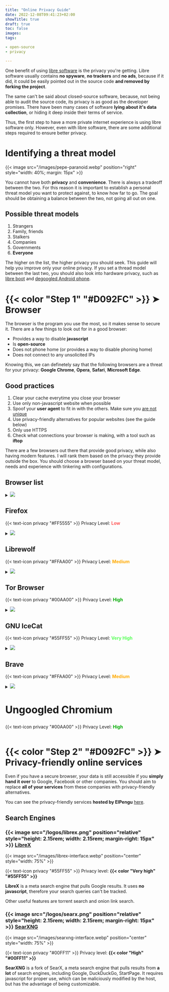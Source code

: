 ```yaml
---
title: "Online Privacy Guide"
date: 2022-12-08T09:41:23+02:00
showTitle: true
draft: true
toc: false
images:
tags:

- open-source
- privacy

---
```


One benefit of using [libre software](../why-libre-software/) is the privacy
you're getting. Libre software usually contains **no spyware**, **no trackers**
and **no ads**, because if it did, it could be easily pointed out in the source
code **and removed by forking the project**.

The same can't be said about closed-source software, because, not being able to
audit the source code, its privacy is as good as the developer promises. There
have been many cases of software **lying about it's data collection**, or
hiding it deep inside their terms of service.

Thus, the first step to have a more private internet experience is using libre
software only. However, even with libre software, there are some additional
steps required to ensure better privacy.

# Identifying a threat model

{{< image src="/images/pepe-paranoid.webp" position="right" style="width: 40%; margin: 15px" >}}

You cannot have both **privacy** and **convenience**. There is always a tradeoff
between the two. For this reason it is important to establish a personal threat
model you want to protect against, to know how far to go. The goal should be
obtaining a balance between the two, not going all out on one.

## Possible threat models

1. Strangers
2. Family, friends
3. Stalkers
4. Companies
5. Governments
6. **Everyone**

The higher on the list, the higher privacy you should seek. This guide will help
you improve only your online privacy. If you set a thread model between the
last two, you should also look into hardware privacy, such as [libre boot](https://libreboot.org/)
and [degoogled Android phone](https://grapheneos.org/).

# {{< color "Step 1" "#D092FC" >}} ➤ Browser

The browser is the program you use the most, so it makes sense to secure it.
There are a few things to look out for in a good browser:

* Provides a way to disable **javascript**
* Is **open-source**
* Does not phone home (or provides a way to disable phoning home)
* Does not connect to any unsolicited IPs

Knowing this, we can definetely say that the following browsers are a threat
for your privacy: **Google Chrome**, **Opera**, **Safari**, **Microsoft Edge**.

## Good practices

1. Clear your cache everytime you close your browser
2. Use only non-javascript website when possible
3. Spoof your **user agent** to fit in with the others. Make sure you [are not unique](https://amiunique.org/fpNoJS)
4. Use privacy-friendly alternatives for popular websites (see the guide below)
5. Only use HTTPS
6. Check what connections your browser is making, with a tool such as **iftop**

There are a few browsers out there that provide good privacy, while also having
modern features. I will rank them based on the privacy they provide outside the
box. You should choose a browser based on your threat model, needs and
experience with tinkering with configurations.

## Browser list

[//]: # (Firefox)
<details class="post-box">
<summary class="post-box-title">
<img class='box-logo' src="/images/firefox.webp">
<h2>Firefox</h2>
<p class="box-privacy">{{< text-icon privacy "#FF5555" >}} Privacy Level: <b><span style="color: #FF5555">Low</span></b></p>
</summary>
<hr>

**Firefox** is the default browser on **most Linux distributions**. This makes it
a solid option for new users and people just beginning their privacy journey.
Although {{< color "not a good solution" "#FF5555" >}} in the long run, Firefox provides an indispensable
basis for other browsers, being a direct competitor to Chromium.

Firefox phones home by default and has javascript enabled. Firefox can have a
**decent** privacy level if applying [arkenfox's
user.js](https://github.com/arkenfox/user.js/) and installing
privacy extensions. A simple and efficient guide for hardening Firefox can be
found [here](https://spyware.neocities.org/guides/firefox.html).

If you are not willing to configure Firefox, you should look into its forks that provide better privacy defaults.

<span class="i-blog">
<a style='margin-right: 10px' href="">[Download]</a>
<a href="">[Website]</a>
</span>
</details>

[//]: # (Librewolf)
<details class="post-box">
<summary class="post-box-title">
<img class='box-logo' src="/logos/librewolf.svg">
<h2>Librewolf</h2>
<p class="box-privacy">{{< text-icon privacy "#FFAA00" >}} Privacy Level: <b><span style="color: #FFAA00">Medium</span></b></p>
</summary>
<hr>

**Librewolf** is a fork of Firefox aiming to fix all of its parent's problems. It
hardens Firefox and ships **uBlock Origin** by default, a powerful ad blocking and
javascript blocking tool.

Librewolf phones home at startup, although it can be disabled from
**about:config**. If all you want is a browser that works, Librewolf is the
middle ground for privacy and convenience. Definitely use over vanilla Firefox.

<span class="i-blog">
<a style='margin-right: 10px' href="">[Download]</a>
<a href="">[Website]</a>
</span>
</details>

[//]: # (Tor Browser)
<details class="post-box">
<summary class="post-box-title">
<img class='box-logo' src="/logos/tor-browser.svg">
<h2>Tor Browser</h2>
<p class="box-privacy">{{< text-icon privacy "#00AA00" >}} Privacy Level: <b><span style="color: #00AA00">High</span></b></p>
</summary>
<hr>

**TODO**: add details here

<span class="i-blog">
<a style='margin-right: 10px' href="">[Download]</a>
<a href="">[Website]</a>
</span>
</details>

[//]: # (IceCat)
<details class="post-box">
<summary class="post-box-title">
<img class='box-logo' src="/logos/icecat.svg">
<h2>GNU IceCat</h2>
<p class="box-privacy">{{< text-icon privacy "#55FF55" >}} Privacy Level: <b><span style="color: #55FF55">Very High</span></b></p>
</summary>
<hr>

**IceCat** is GNU's fork of Firefox. It is the best Firefox alternative because
it provides the most privacy features, however they come at the cost of
usability. IceCat is known for easily breaking website due to its **LibreJS** feature.

It is a good option if you need to browse the internet safely and don't care
about some sites that require javascript not working. If your thread model is
high enough you shouldn't use websites that require javascript anyway.

<span class="i-blog">
<a style='margin-right: 10px' href="">[Download]</a>
<a href="">[Website]</a>
</span>
</details>

[//]: # (Brave)
<details class="post-box">
<summary class="post-box-title">
<img class='box-logo' src="/logos/brave.svg">
<h2>Brave</h2>
<p class="box-privacy">{{< text-icon privacy "#FFAA00" >}} Privacy Level: <b><span style="color: #FFAA00">Medium</span></b></p>
</summary>
<hr>

**Brave** is the browser based on Chromium that advertised itself as **the**
browser for privacy. It comes with good privacy features outside the box,
however it is known for adding spyware features in the past, such as
**telemetry**, **auto-updates** and **Brave Rewards**.

Should only be used if Chromium engine is required and Ungoogled Chromium cannot be
compiled in a reasonable amount of time, or the binary cannot be installed, for some reason.

<span class="i-blog">
<a style='margin-right: 10px' href="">[Download]</a>
<a href="">[Website]</a>
</span>
</details>


[//]: # (Ungoogled Chromium)
<details class="post-box">
<summary class="post-box-title">
<img class='box-logo' src="/logos/chromium.svg">
<h2 style="font-size: 32px">Ungoogled Chromium</h2>
<p class="box-privacy">{{< text-icon privacy "#00AA00" >}} Privacy Level: <b><span style="color: #00AA00">High</span></b></p>
</summary>
<hr>

**Ungoogled Chromium** is Google Chrome without **trackers**, **ads**,
**phoning home**, **Google search engine**, **Google Extension Store**,
**Google accounts**. Therefore, it is very minimal and does not provide any
privacy features out of the box.

Its downside is that you have to compile it and it is not user-friendly,
installing extensions being a tedious task. However, if you need a chromium
based browser, it is the best solution out there.

<span class="i-blog">
<a style='margin-right: 10px' href="https://github.com/ungoogled-software/ungoogled-chromium">[Download & Website]</a>
</span>
</details>

##

# {{< color "Step 2" "#D092FC" >}} ➤ Privacy-friendly online services

Even if you have a secure browser, your data is still accessible if you **simply
hand it over** to Google, Facebook or other companies. You should aim to
replace **all of your services** from these companies with privacy-friendly
alternatives.

You can see the privacy-friendly services **hosted by ElPengu** [here](../../services).

## Search Engines

### {{< image src="/logos/librex.png" position="relative" style="height: 2.15rem; width: 2.15rem; margin-right: 15px" >}} [LibreX](https://github.com/hnhx/librex/)

{{< image src="/images/librex-interface.webp" position="center" style="width: 75%" >}}

{{< text-icon privacy "#55FF55" >}} Privacy level: **{{< color "Very high" "#55FF55" >}}**

**LibreX** is a meta search engine that pulls Google results. It uses **no
javascript**, therefore your search queries can't be tracked.

Other useful features are torrent search and onion link search.

### {{< image src="/logos/searx.png" position="relative" style="height: 2.15rem; width: 2.15rem; margin-right: 15px" >}} [SearXNG](https://github.com/searxng/searxng)

{{< image src="/images/searxng-interface.webp" position="center" style="width: 75%" >}}

{{< text-icon privacy "#00FF11" >}} Privacy level: **{{< color "High" "#00FF11" >}}**

**SearXNG** is a fork of SearX, a meta search engine that pulls results from
**a lot** of search engines, including Google, DuckDuckGo, StartPage. It
requires javascript for proper use, which can be maliciously modified by the
host, but has the advantage of being customizable.
